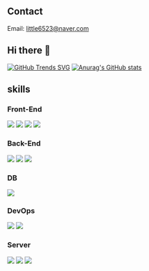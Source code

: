 ## Contact
Email: little6523@naver.com

## Hi there 👋

[![GitHub Trends SVG](https://api.githubtrends.io/user/svg/little6523/langs)](https://githubtrends.io)
[![Anurag's GitHub stats](https://github-readme-stats.vercel.app/api?username=little6523)](https://github.com/anuraghazra/github-readme-stats)

## skills

### Front-End
<div>
    <img src="https://img.shields.io/badge/HTML5-E34F26?style=for-the-badge&logo=html5&logoColor=white"/>
    <img src="https://img.shields.io/badge/CSS3-1572B6?style=for-the-badge&logo=css3&logoColor=white"/>
    <img src="https://img.shields.io/badge/JavaScript-F7DF1E?style=for-the-badge&logo=javascript&logoColor=black"/>
    <img src="https://img.shields.io/badge/Thymeleaf-005F0F?style=for-the-badge&logo=Thymeleaf&logoColor=white"/>
</div>

### Back-End
<div>
        <img src="https://img.shields.io/badge/java-007396?style=for-the-badge&logo=java&logoColor=white"/>
        <img src="https://img.shields.io/badge/Spring Boot-6DB33F?style=for-the-badge&logo=Spring Boot&logoColor=white"/>
        <img src="https://img.shields.io/badge/Spring Data JPA-007396?style=for-the-badge&logo=jpa&logoColor=white">
</div>

### DB
<div>
    <img src="https://img.shields.io/badge/MySQL-4479A1?style=for-the-badge&logo=MySQL&logoColor=white"/>
</div>

### DevOps
<div>
    <img src="https://img.shields.io/badge/Docker-2496ED?style=for-the-badge&logo=Docker&logoColor=white">
    <img src="https://img.shields.io/badge/Github Actions-2088FF?style=for-the-badge&logo=Github Actions&logoColor=white">
</div>

### Server
<div>
    <img src="https://img.shields.io/badge/EC2-FF9900?style=for-the-badge&logo=Amazon EC2&logoColor=white">
    <img src="https://img.shields.io/badge/rds-527FFF?style=for-the-badge&logo=Amazon RDS&logoColor=white">
    <img src="https://img.shields.io/badge/LightSail-FF9900?style=for-the-badge&logo=&logoColor=white">
</div>